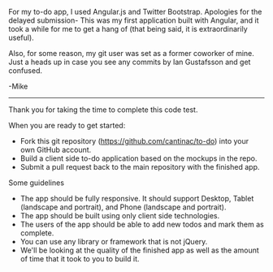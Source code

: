 
For my to-do app, I used Angular.js and Twitter Bootstrap.  Apologies for the delayed submission- This was my first application built with Angular, and it took a while for me to get a hang of (that being said, it is extraordinarily useful).

Also, for some reason, my git user was set as a former coworker of mine.  Just a heads up in case you see any commits by Ian Gustafsson and get confused.

-Mike

________________________________________________________________________________________________


Thank you for taking the time to complete this code test.

When you are ready to get started:
* Fork this git repository (https://github.com/cantinac/to-do) into your own GitHub account.
* Build a client side to-do application based on the mockups in the repo.
* Submit a pull request back to the main repository with the finished app.


Some guidelines
* The app should be fully responsive. It should support Desktop, Tablet (landscape and portrait), and Phone (landscape and portrait).
* The app should be built using only client side technologies.
* The users of the app should be able to add new todos and mark them as complete.
* You can use any library or framework that is not jQuery.
* We'll be looking at the quality of the finished app as well as the amount of time that it took to you to build it.
